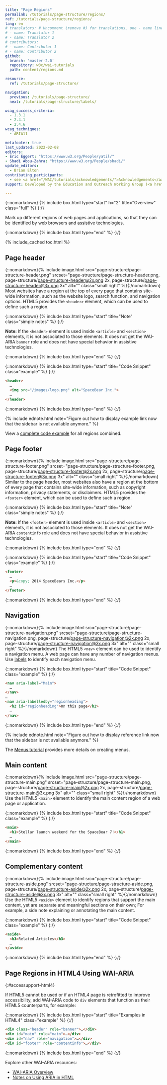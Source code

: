 ```yaml
---
title: "Page Regions"
permalink: /tutorials/page-structure/regions/
ref: /tutorials/page-structure/regions/
lang: en
# translators: # Uncomment (remove #) for translations, one - name line per translator.
# - name: Translator 1
# - name: Translator 2
# contributors:
# - name: Contributor 1
# - name: Contributor 2
github:
  branch: 'master-2.0'
  repository: w3c/wai-tutorials
  path: content/regions.md

resource:
  ref: /tutorials/page-structure/

navigation:
  previous: /tutorials/page-structure/
  next: /tutorials/page-structure/labels/

wcag_success_criteria:
  - 1.3.1
  - 2.4.1
  - 2.4.6
wcag_techniques:
  - ARIA11

metafooter: true
last_updated: 2022-02-08
editors:
- Eric Eggert: "https://www.w3.org/People/yatil/"
- Shadi Abou-Zahra: "https://www.w3.org/People/shadi/"
update_editors:
  - Brian Elton
contributing_participants:
  - see <a href="/WAI/tutorials/acknowledgements/">Acknowledgements</a>
support: Developed by the Education and Outreach Working Group (<a href="https://www.w3.org/groups/wg/eowg">EOWG</a>). Developed with support from the <a href="https://www.w3.org/WAI/ACT/">WAI-ACT project</a>, co-funded by the <strong>European Commission <abbr title="Information Society Technologies">IST</abbr> Programme</strong>.

---
```


{::nomarkdown}
{% include box.html type="start" h="2" title="Overview" class="full" %}
{:/}

Mark up different regions of web pages and applications, so that they can be identified by web browsers and assistive technologies.

{::nomarkdown}
{% include box.html type="end" %}
{:/}

{% include_cached toc.html %}

## Page header

{::nomarkdown}{% include image.html src="page-structure/page-structure-header.png" srcset="page-structure/page-structure-header.png, page-structure/page-structure-header@2x.png 2x, page-structure/page-structure-header@3x.png 3x" alt="" class="small right" %}{:/nomarkdown} Most websites have a region at the top of every page that contains site-wide information, such as the website logo, search function, and navigation options. HTML5 provides the `<header>` element, which can be used to define such a region.

{::nomarkdown}
{% include box.html type="start" title="Note" class="simple notes" %}
{:/}

**Note:** If the `<header>` element is used inside `<article>` and `<section>` elements, it is not associated to those elements. It does not get the WAI-ARIA `banner` role and does not have special behavior in assistive technologies.

{::nomarkdown}
{% include box.html type="end" %}
{:/}

{::nomarkdown}
{% include box.html type="start" title="Code Snippet" class="example" %}
{:/}

~~~html
<header>
  …
  <img src="/images/logo.png" alt="SpaceBear Inc.">
  …
</header>
~~~

{::nomarkdown}
{% include box.html type="end" %}
{:/}

{% include ednote.html note="Figure out how to display example link now that the sidebar is not available anymore." %}

View a [complete code example](/tutorials/page-structure/example/) for all regions combined.

## Page footer

{::nomarkdown}{% include image.html src="page-structure/page-structure-footer.png" srcset="page-structure/page-structure-footer.png, page-structure/page-structure-footer@2x.png 2x, page-structure/page-structure-footer@3x.png 3x" alt="" class="small right" %}{:/nomarkdown} Similar to the page header, most websites also have a region at the bottom of every page that contains site-wide information, such as copyright information, privacy statements, or disclaimers. HTML5 provides the `<footer>` element, which can be used to define such a region.

{::nomarkdown}
{% include box.html type="start" title="Note" class="simple notes" %}
{:/}

**Note:** If the `<footer>` element is used inside `<article>` and `<section>` elements, it is not associated to those elements. It does not get the WAI-ARIA `contentinfo` role and does not have special behavior in assistive technologies.

{::nomarkdown}
{% include box.html type="end" %}
{:/}

{::nomarkdown}
{% include box.html type="start" title="Code Snippet" class="example" %}
{:/}

~~~html
<footer>
  …
  <p>&copy; 2014 SpaceBears Inc.</p>
  …
</footer>
~~~

{::nomarkdown}
{% include box.html type="end" %}
{:/}

## Navigation

{::nomarkdown}{% include image.html src="page-structure/page-structure-navigation.png" srcset="page-structure/page-structure-navigation.png, page-structure/page-structure-navigation@2x.png 2x, page-structure/page-structure-navigation@3x.png 3x" alt="" class="small right" %}{:/nomarkdown} The HTML5 `<nav>` element can be used to identify a navigation menu. A web page can have any number of navigation menus. Use [labels](/tutorials/page-structure/labels/) to identify each navigation menu.

{::nomarkdown}
{% include box.html type="start" title="Code Snippet" class="example" %}
{:/}

~~~html
<nav aria-label="Main">
  …
</nav>
…
<nav aria-labelledby="regionheading">
  <h2 id="regionheading">On this page</h2>
  …
</nav>
~~~

{::nomarkdown}
{% include box.html type="end" %}
{:/}

{% include ednote.html note="Figure out how to display reference link now that the sidebar is not available anymore." %}

The [Menus tutorial](/tutorials/menus/) provides more details on creating menus.


## Main content

{::nomarkdown}{% include image.html src="page-structure/page-structure-main.png" srcset="page-structure/page-structure-main.png, page-structure/page-structure-main@2x.png 2x, page-structure/page-structure-main@3x.png 3x" alt="" class="small right" %}{:/nomarkdown} Use the HTML5 `<main>` element to identify the main content region of a web page or application.

{::nomarkdown}
{% include box.html type="start" title="Code Snippet" class="example" %}
{:/}

~~~html
<main>
  <h1>Stellar launch weekend for the SpaceBear 7!</h1>
  …
</main>
~~~

{::nomarkdown}
{% include box.html type="end" %}
{:/}

## Complementary content

{::nomarkdown}{% include image.html src="page-structure/page-structure-aside.png" srcset="page-structure/page-structure-aside.png, page-structure/page-structure-aside@2x.png 2x, page-structure/page-structure-aside@3x.png 3x" alt="" class="small right" %}{:/nomarkdown} Use the HTML5 `<aside>` element to identify regions that support the main content, yet are separate and meaningful sections on their own; For example, a side note explaining or annotating the main content.

{::nomarkdown}
{% include box.html type="start" title="Code Snippet" class="example" %}
{:/}

~~~html
<aside>
  <h3>Related Articles</h3>
  …
</aside>
~~~

{::nomarkdown}
{% include box.html type="end" %}
{:/}


## Page Regions in HTML4 Using WAI-ARIA
{:#accessupport-html4}

If HTML5 cannot be used or if an HTML4 page is retrofitted to improve accessibility, add WAI-ARIA code to `div` elements that function as their HTML5 counterparts, for example:

{::nomarkdown}
{% include box.html type="start" title="Examples in HTML4" class="example" %}
{:/}

~~~html
<div class="header" role="banner">…</div>
<div id="main" role="main">…</div>
<div id="nav" role="navigation">…</div>
<div id="footer" role="contentinfo">…</div>
~~~

{::nomarkdown}
{% include box.html type="end" %}
{:/}

Explore other WAI-ARIA resources:

* [WAI-ARIA Overview](https://www.w3.org/WAI/intro/aria)
* [Notes on Using ARIA in HTML](https://www.w3.org/TR/html-aria/)
